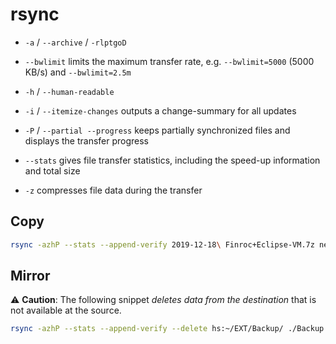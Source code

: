 # rsync

-   `-a` / `--archive` / `-rlptgoD`

-   `--bwlimit` limits the maximum transfer rate,
    e.g. `--bwlimit=5000` (5000 KB/s) and `--bwlimit=2.5m`

-   `-h` / `--human-readable`

-   `-i` / `--itemize-changes` outputs a change-summary for all updates

-   `-P` / `--partial --progress` keeps partially synchronized files
    and displays the transfer progress

-   `--stats` gives file transfer statistics,
    including the speed-up information and total size

-   `-z` compresses file data during the transfer

## Copy

```bash
rsync -azhP --stats --append-verify 2019-12-18\ Finroc+Eclipse-VM.7z neptun:
```

## Mirror

⚠️ **Caution**:
The following snippet _deletes data from the destination_ that is not available at the source.

```bash
rsync -azhP --stats --append-verify --delete hs:~/EXT/Backup/ ./Backup
```
